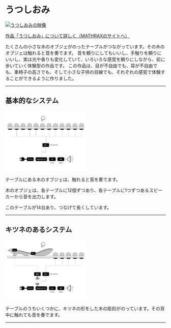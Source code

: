 # うつしおみ

[![うつしおみの映像](http://img.youtube.com/vi/HiOy_eePyWg/0.jpg)](http://www.youtube.com/watch?v=HiOy_eePyWg "うつしおみ")

<a href ="https://mathrax.com/contents/page10523">作品「うつしおみ」について詳しく（MATHRAXのサイトへ）</a>

たくさんの小さな木のオブジェがのったテーブルがつながっています。その木のオブジェは触れると音を奏でます。
音を頼りにしてもいいし、手触りを頼りにいいし、実は光や香りも変化していて、いろいろな感覚を頼りにしながら、前に歩いていく体験型の作品です。
この作品は、目が不自由でも、耳が不自由でも、車椅子の高さでも、そして小さな子供の目線でも、それぞれの感覚で体験することができるように作りました。

---

## 基本的なシステム

<img src="https://github.com/mathrax-s/utsushiomi/raw/garage/system_basic.png" alt="system_basic" title="system basic" width=50%></img>

テーブルにある木のオブジェは、触れると音を奏でます。

木のオブジェは、各テーブルに12個ずつあり、各テーブルに1つずつあるスピーカーから音を出力します。

このテーブルが14台あり、つなげて長くしています。

---

## キツネのあるシステム


<img src="https://github.com/mathrax-s/utsushiomi/raw/garage/system_fox.png" alt="system_fox" title="system fox" width=50%></img>

テーブルのうちいくつかに、キツネの形をした木の彫刻がのっています。その背中に触れても音を奏でます。

---


